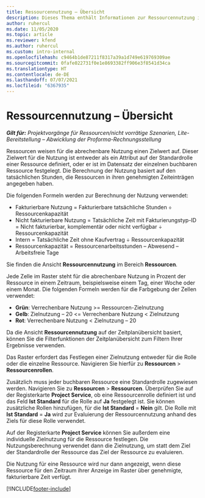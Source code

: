 ```yaml
---
title: Ressourcennutzung – Übersicht
description: Dieses Thema enthält Informationen zur Ressourcennutzung in Project Operations.
author: ruhercul
ms.date: 11/05/2020
ms.topic: article
ms.reviewer: kfend
ms.author: ruhercul
ms.custom: intro-internal
ms.openlocfilehash: c9464b1de87211f8317a39a1d749e619769309ae
ms.sourcegitcommit: 0fafe022731f0e1e8693382ff906e3f8541d34ca
ms.translationtype: HT
ms.contentlocale: de-DE
ms.lasthandoff: 07/07/2021
ms.locfileid: "6367935"
---
```

# <a name="resource-utilization-overview"></a>Ressourcennutzung – Übersicht

_**Gilt für:** Projektvorgänge für Ressourcen/nicht vorrätige Szenarien, Lite-Bereitstellung – Abwicklung der Proforma-Rechnungsstellung_

Ressourcen weisen für die abrechenbare Nutzung einen Zielwert auf. Dieser Zielwert für die Nutzung ist entweder als ein Attribut auf der Standardrolle einer Ressource definiert, oder er ist im Datensatz der einzelnen buchbaren Ressource festgelegt. Die Berechnung der Nutzung basiert auf den tatsächlichen Stunden, die Ressourcen in ihren genehmigten Zeiteinträgen angegeben haben.

Die folgenden Formeln werden zur Berechnung der Nutzung verwendet:

  - Fakturierbare Nutzung = Fakturierbare tatsächliche Stunden ÷ Ressourcenkapazität
  - Nicht fakturierbare Nutzung = Tatsächliche Zeit mit Fakturierungstyp-ID = Nicht fakturierbar, komplementär oder nicht verfügbar ÷ Ressourcenkapazität
  - Intern = Tatsächliche Zeit ohne Kaufvertrag ÷ Ressourcenkapazität
  - Ressourcenkapazität = Ressourcenarbeitsstunden – Abwesend – Arbeitsfreie Tage

Sie finden die Ansicht **Ressourcennutzung** im Bereich **Ressourcen**.

Jede Zelle im Raster steht für die abrechenbare Nutzung in Prozent der Ressource in einem Zeitraum, beispielsweise einem Tag, einer Woche oder einem Monat. Die folgenden Formeln werden für die Farbgebung der Zellen verwendet:

  - **Grün**: Verrechenbare Nutzung >= Ressourcen-Zielnutzung
  - **Gelb**: Zielnutzung – 20 <= Verrechenbare Nutzung < Zielnutzung
  - **Rot**: Verrechenbare Nutzung < Zielnutzung – 20

Da die Ansicht **Ressourcennutzung** auf der Zeitplanübersicht basiert, können Sie die Filterfunktionen der Zeitplanübersicht zum Filtern Ihrer Ergebnisse verwenden.

Das Raster erfordert das Festlegen einer Zielnutzung entweder für die Rolle oder die einzelne Ressource. Navigieren Sie hierfür zu **Ressourcen** > **Ressourcenrollen**.

Zusätzlich muss jeder buchbaren Ressource eine Standardrolle zugewiesen werden. Navigieren Sie zu **Ressourcen** > **Ressourcen**. Überprüfen Sie auf der Registerkarte **Project Service**, ob eine Ressourcenrolle definiert ist und das Feld **Ist Standard** für die Rolle auf **Ja** festgelegt ist. Sie können zusätzliche Rollen hinzufügen, für die **Ist Standard** = **Nein** gilt. Die Rolle mit **Ist Standard** = **Ja** wird zur Evaluierung der Ressourcennutzung anhand des Ziels für diese Rolle verwendet.

Auf der Registerkarte **Project Service** können Sie außerdem eine individuelle Zielnutzung für die Ressource festlegen. Die Nutzungsberechnung verwendet dann die Zielnutzung, um statt dem Ziel der Standardrolle der Ressource das Ziel der Ressource zu evaluieren.

Die Nutzung für eine Ressource wird nur dann angezeigt, wenn diese Ressource für den Zeitraum ihrer Anzeige im Raster über genehmigte, fakturierbare Zeit verfügt.


[!INCLUDE[footer-include](../includes/footer-banner.md)]
